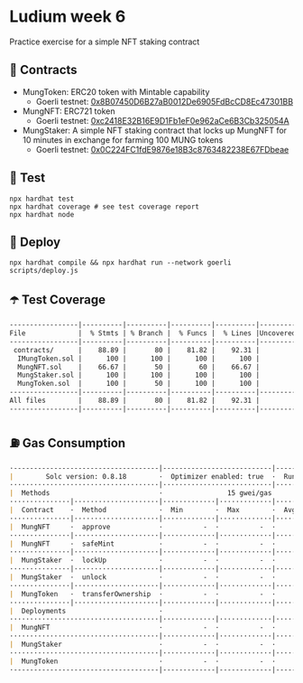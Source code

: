 # Ludium week 6
Practice exercise for a simple NFT staking contract

## 📄 Contracts
- MungToken: ERC20 token with Mintable capability
  - Goerli testnet: [0x8B07450D6B27aB0012De6905FdBcCD8Ec47301BB](https://goerli.etherscan.io/address/0x8B07450D6B27aB0012De6905FdBcCD8Ec47301BB#code)
- MungNFT: ERC721 token
  - Goerli testnet: [0xc2418E32B16E9D1Fb1eF0e962aCe6B3Cb325054A](https://goerli.etherscan.io/address/0xc2418E32B16E9D1Fb1eF0e962aCe6B3Cb325054A#code)
- MungStaker: A simple NFT staking contract that locks up MungNFT for 10 minutes in exchange for farming 100 MUNG tokens
  - Goerli testnet: [0x0C224FC1fdE9876e18B3c8763482238E67FDbeae](https://goerli.etherscan.io/address/0x0C224FC1fdE9876e18B3c8763482238E67FDbeae#code)

## 🧪 Test
```shell
npx hardhat test
npx hardhat coverage # see test coverage report
npx hardhat node
```

## 🎄 Deploy
```shell
npx hardhat compile && npx hardhat run --network goerli scripts/deploy.js
```

## ☂️ Test Coverage
```md
-----------------|----------|----------|----------|----------|----------------|
File             |  % Stmts | % Branch |  % Funcs |  % Lines |Uncovered Lines |
-----------------|----------|----------|----------|----------|----------------|
 contracts/      |    88.89 |       80 |    81.82 |    92.31 |                |
  IMungToken.sol |      100 |      100 |      100 |      100 |                |
  MungNFT.sol    |    66.67 |       50 |       60 |    66.67 |          17,41 |
  MungStaker.sol |      100 |      100 |      100 |      100 |                |
  MungToken.sol  |      100 |       50 |      100 |      100 |                |
-----------------|----------|----------|----------|----------|----------------|
All files        |    88.89 |       80 |    81.82 |    92.31 |                |
-----------------|----------|----------|----------|----------|----------------|
```

## ⛽️ Gas Consumption
```md
·------------------------------------|---------------------------|---------------|-----------------------------·
|        Solc version: 0.8.18        ·  Optimizer enabled: true  ·  Runs: 20000  ·  Block limit: 30000000 gas  │
·····································|···························|···············|······························
|  Methods                           ·                15 gwei/gas                ·       1638.51 usd/eth       │
···············|·····················|·············|·············|···············|···············|··············
|  Contract    ·  Method             ·  Min        ·  Max        ·  Avg          ·  # calls      ·  usd (avg)  │
···············|·····················|·············|·············|···············|···············|··············
|  MungNFT     ·  approve            ·          -  ·          -  ·        48641  ·            8  ·       1.20  │
···············|·····················|·············|·············|···············|···············|··············
|  MungNFT     ·  safeMint           ·          -  ·          -  ·       127525  ·            9  ·       3.13  │
···············|·····················|·············|·············|···············|···············|··············
|  MungStaker  ·  lockUp             ·          -  ·          -  ·       114493  ·            9  ·       2.81  │
···············|·····················|·············|·············|···············|···············|··············
|  MungStaker  ·  unlock             ·          -  ·          -  ·       123892  ·            4  ·       3.04  │
···············|·····················|·············|·············|···············|···············|··············
|  MungToken   ·  transferOwnership  ·          -  ·          -  ·        28593  ·            1  ·       0.70  │
···············|·····················|·············|·············|···············|···············|··············
|  Deployments                       ·                                           ·  % of limit   ·             │
·····································|·············|·············|···············|···············|··············
|  MungNFT                           ·          -  ·          -  ·      2134374  ·        7.1 %  ·      52.46  │
·····································|·············|·············|···············|···············|··············
|  MungStaker                        ·          -  ·          -  ·       452952  ·        1.5 %  ·      11.13  │
·····································|·············|·············|···············|···············|··············
|  MungToken                         ·          -  ·          -  ·      1045284  ·        3.5 %  ·      25.69  │
·------------------------------------|-------------|-------------|---------------|---------------|-------------·
```
